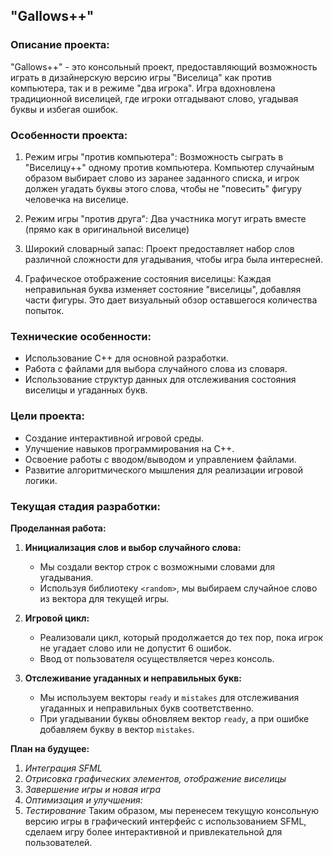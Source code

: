 ## "Gallows++"

### Описание проекта:
"Gallows++" - это консольный проект, предоставляющий возможность играть в дизайнерскую версию игры "Виселица" как против компьютера, так и в режиме "два игрока". Игра вдохновлена традиционной виселицей, где игроки отгадывают слово, угадывая буквы и избегая ошибок.

### Особенности проекта:

1. Режим игры "против компьютера": Возможность сыграть в "Виселицу++" одному против компьютера. Компьютер случайным образом выбирает слово из заранее заданного списка, и игрок должен угадать буквы этого слова, чтобы не "повесить" фигуру человечка на виселице.

2. Режим игры "против друга": Два участника могут играть вместе (прямо как в оригинальной виселице)

3. Широкий словарный запас: Проект предоставляет набор слов различной сложности для угадывания, чтобы игра была интересней.

4. Графическое отображение состояния виселицы: Каждая неправильная буква изменяет состояние "виселицы", добавляя части фигуры. Это дает визуальный обзор оставшегося количества попыток.

### Технические особенности:

- Использование C++ для основной разработки.
- Работа с файлами для выбора случайного слова из словаря.
- Использование структур данных для отслеживания состояния виселицы и угаданных букв.

### Цели проекта:

- Создание интерактивной игровой среды.
- Улучшение навыков программирования на C++.
- Освоение работы с вводом/выводом и управлением файлами.
- Развитие алгоритмического мышления для реализации игровой логики.

### Текущая стадия разработки:

**Проделанная работа:**

1. **Инициализация слов и выбор случайного слова:**
   - Мы создали вектор строк с возможными словами для угадывания.
   - Используя библиотеку `<random>`, мы выбираем случайное слово из вектора для текущей игры.

2. **Игровой цикл:**
   - Реализовали цикл, который продолжается до тех пор, пока игрок не угадает слово или не допустит 6 ошибок.
   - Ввод от пользователя осуществляется через консоль.

3. **Отслеживание угаданных и неправильных букв:**
   - Мы используем векторы `ready` и `mistakes` для отслеживания угаданных и неправильных букв соответственно.
   - При угадывании буквы обновляем вектор `ready`, а при ошибке добавляем букву в вектор `mistakes`.

**План на будущее:**

1. *Интеграция SFML*
2. *Отрисовка графических элементов, отображение виселицы*
3. *Завершение игры и новая игра*
4. *Оптимизация и улучшения:*
5. *Тестирование*
Таким образом, мы перенесем текущую консольную версию игры в графический интерфейс с использованием SFML, сделаем игру более интерактивной и привлекательной для пользователей.
